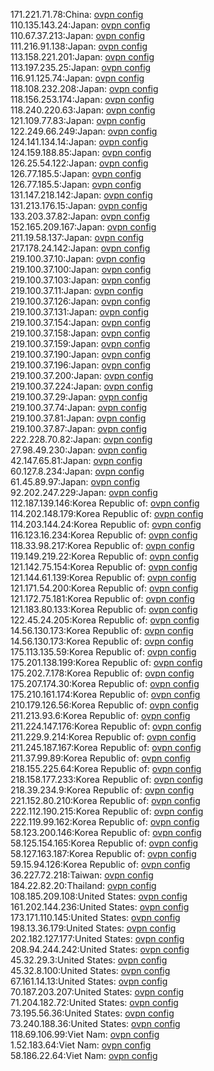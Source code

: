 171.221.71.78:China: [ovpn config](vpn/171_221_71_78.ovpn)  
110.135.143.24:Japan: [ovpn config](vpn/110_135_143_24.ovpn)  
110.67.37.213:Japan: [ovpn config](vpn/110_67_37_213.ovpn)  
111.216.91.138:Japan: [ovpn config](vpn/111_216_91_138.ovpn)  
113.158.221.201:Japan: [ovpn config](vpn/113_158_221_201.ovpn)  
113.197.235.25:Japan: [ovpn config](vpn/113_197_235_25.ovpn)  
116.91.125.74:Japan: [ovpn config](vpn/116_91_125_74.ovpn)  
118.108.232.208:Japan: [ovpn config](vpn/118_108_232_208.ovpn)  
118.156.253.174:Japan: [ovpn config](vpn/118_156_253_174.ovpn)  
118.240.220.63:Japan: [ovpn config](vpn/118_240_220_63.ovpn)  
121.109.77.83:Japan: [ovpn config](vpn/121_109_77_83.ovpn)  
122.249.66.249:Japan: [ovpn config](vpn/122_249_66_249.ovpn)  
124.141.134.14:Japan: [ovpn config](vpn/124_141_134_14.ovpn)  
124.159.188.85:Japan: [ovpn config](vpn/124_159_188_85.ovpn)  
126.25.54.122:Japan: [ovpn config](vpn/126_25_54_122.ovpn)  
126.77.185.5:Japan: [ovpn config](vpn/126_77_185_5.ovpn)  
126.77.185.5:Japan: [ovpn config](vpn/126_77_185_5.ovpn)  
131.147.218.142:Japan: [ovpn config](vpn/131_147_218_142.ovpn)  
131.213.176.15:Japan: [ovpn config](vpn/131_213_176_15.ovpn)  
133.203.37.82:Japan: [ovpn config](vpn/133_203_37_82.ovpn)  
152.165.209.167:Japan: [ovpn config](vpn/152_165_209_167.ovpn)  
211.19.58.137:Japan: [ovpn config](vpn/211_19_58_137.ovpn)  
217.178.24.142:Japan: [ovpn config](vpn/217_178_24_142.ovpn)  
219.100.37.10:Japan: [ovpn config](vpn/219_100_37_10.ovpn)  
219.100.37.100:Japan: [ovpn config](vpn/219_100_37_100.ovpn)  
219.100.37.103:Japan: [ovpn config](vpn/219_100_37_103.ovpn)  
219.100.37.11:Japan: [ovpn config](vpn/219_100_37_11.ovpn)  
219.100.37.126:Japan: [ovpn config](vpn/219_100_37_126.ovpn)  
219.100.37.131:Japan: [ovpn config](vpn/219_100_37_131.ovpn)  
219.100.37.154:Japan: [ovpn config](vpn/219_100_37_154.ovpn)  
219.100.37.158:Japan: [ovpn config](vpn/219_100_37_158.ovpn)  
219.100.37.159:Japan: [ovpn config](vpn/219_100_37_159.ovpn)  
219.100.37.190:Japan: [ovpn config](vpn/219_100_37_190.ovpn)  
219.100.37.196:Japan: [ovpn config](vpn/219_100_37_196.ovpn)  
219.100.37.200:Japan: [ovpn config](vpn/219_100_37_200.ovpn)  
219.100.37.224:Japan: [ovpn config](vpn/219_100_37_224.ovpn)  
219.100.37.29:Japan: [ovpn config](vpn/219_100_37_29.ovpn)  
219.100.37.74:Japan: [ovpn config](vpn/219_100_37_74.ovpn)  
219.100.37.81:Japan: [ovpn config](vpn/219_100_37_81.ovpn)  
219.100.37.87:Japan: [ovpn config](vpn/219_100_37_87.ovpn)  
222.228.70.82:Japan: [ovpn config](vpn/222_228_70_82.ovpn)  
27.98.49.230:Japan: [ovpn config](vpn/27_98_49_230.ovpn)  
42.147.65.81:Japan: [ovpn config](vpn/42_147_65_81.ovpn)  
60.127.8.234:Japan: [ovpn config](vpn/60_127_8_234.ovpn)  
61.45.89.97:Japan: [ovpn config](vpn/61_45_89_97.ovpn)  
92.202.247.229:Japan: [ovpn config](vpn/92_202_247_229.ovpn)  
112.187.139.146:Korea Republic of: [ovpn config](vpn/112_187_139_146.ovpn)  
114.202.148.179:Korea Republic of: [ovpn config](vpn/114_202_148_179.ovpn)  
114.203.144.24:Korea Republic of: [ovpn config](vpn/114_203_144_24.ovpn)  
116.123.16.234:Korea Republic of: [ovpn config](vpn/116_123_16_234.ovpn)  
118.33.98.217:Korea Republic of: [ovpn config](vpn/118_33_98_217.ovpn)  
119.149.219.22:Korea Republic of: [ovpn config](vpn/119_149_219_22.ovpn)  
121.142.75.154:Korea Republic of: [ovpn config](vpn/121_142_75_154.ovpn)  
121.144.61.139:Korea Republic of: [ovpn config](vpn/121_144_61_139.ovpn)  
121.171.54.200:Korea Republic of: [ovpn config](vpn/121_171_54_200.ovpn)  
121.172.75.181:Korea Republic of: [ovpn config](vpn/121_172_75_181.ovpn)  
121.183.80.133:Korea Republic of: [ovpn config](vpn/121_183_80_133.ovpn)  
122.45.24.205:Korea Republic of: [ovpn config](vpn/122_45_24_205.ovpn)  
14.56.130.173:Korea Republic of: [ovpn config](vpn/14_56_130_173.ovpn)  
14.56.130.173:Korea Republic of: [ovpn config](vpn/14_56_130_173.ovpn)  
175.113.135.59:Korea Republic of: [ovpn config](vpn/175_113_135_59.ovpn)  
175.201.138.199:Korea Republic of: [ovpn config](vpn/175_201_138_199.ovpn)  
175.202.7.178:Korea Republic of: [ovpn config](vpn/175_202_7_178.ovpn)  
175.207.174.30:Korea Republic of: [ovpn config](vpn/175_207_174_30.ovpn)  
175.210.161.174:Korea Republic of: [ovpn config](vpn/175_210_161_174.ovpn)  
210.179.126.56:Korea Republic of: [ovpn config](vpn/210_179_126_56.ovpn)  
211.213.93.6:Korea Republic of: [ovpn config](vpn/211_213_93_6.ovpn)  
211.224.147.176:Korea Republic of: [ovpn config](vpn/211_224_147_176.ovpn)  
211.229.9.214:Korea Republic of: [ovpn config](vpn/211_229_9_214.ovpn)  
211.245.187.167:Korea Republic of: [ovpn config](vpn/211_245_187_167.ovpn)  
211.37.99.89:Korea Republic of: [ovpn config](vpn/211_37_99_89.ovpn)  
218.155.225.64:Korea Republic of: [ovpn config](vpn/218_155_225_64.ovpn)  
218.158.177.233:Korea Republic of: [ovpn config](vpn/218_158_177_233.ovpn)  
218.39.234.9:Korea Republic of: [ovpn config](vpn/218_39_234_9.ovpn)  
221.152.80.210:Korea Republic of: [ovpn config](vpn/221_152_80_210.ovpn)  
222.112.190.215:Korea Republic of: [ovpn config](vpn/222_112_190_215.ovpn)  
222.119.99.162:Korea Republic of: [ovpn config](vpn/222_119_99_162.ovpn)  
58.123.200.146:Korea Republic of: [ovpn config](vpn/58_123_200_146.ovpn)  
58.125.154.165:Korea Republic of: [ovpn config](vpn/58_125_154_165.ovpn)  
58.127.163.187:Korea Republic of: [ovpn config](vpn/58_127_163_187.ovpn)  
59.15.94.126:Korea Republic of: [ovpn config](vpn/59_15_94_126.ovpn)  
36.227.72.218:Taiwan: [ovpn config](vpn/36_227_72_218.ovpn)  
184.22.82.20:Thailand: [ovpn config](vpn/184_22_82_20.ovpn)  
108.185.209.108:United States: [ovpn config](vpn/108_185_209_108.ovpn)  
161.202.144.236:United States: [ovpn config](vpn/161_202_144_236.ovpn)  
173.171.110.145:United States: [ovpn config](vpn/173_171_110_145.ovpn)  
198.13.36.179:United States: [ovpn config](vpn/198_13_36_179.ovpn)  
202.182.127.177:United States: [ovpn config](vpn/202_182_127_177.ovpn)  
208.94.244.242:United States: [ovpn config](vpn/208_94_244_242.ovpn)  
45.32.29.3:United States: [ovpn config](vpn/45_32_29_3.ovpn)  
45.32.8.100:United States: [ovpn config](vpn/45_32_8_100.ovpn)  
67.161.14.13:United States: [ovpn config](vpn/67_161_14_13.ovpn)  
70.187.203.207:United States: [ovpn config](vpn/70_187_203_207.ovpn)  
71.204.182.72:United States: [ovpn config](vpn/71_204_182_72.ovpn)  
73.195.56.36:United States: [ovpn config](vpn/73_195_56_36.ovpn)  
73.240.188.36:United States: [ovpn config](vpn/73_240_188_36.ovpn)  
118.69.106.99:Viet Nam: [ovpn config](vpn/118_69_106_99.ovpn)  
1.52.183.64:Viet Nam: [ovpn config](vpn/1_52_183_64.ovpn)  
58.186.22.64:Viet Nam: [ovpn config](vpn/58_186_22_64.ovpn)  
